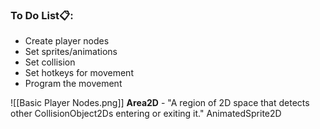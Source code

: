 ### To Do List📋:
- Create player nodes
- Set sprites/animations
- Set collision
- Set hotkeys for movement
- Program the movement

![[Basic Player Nodes.png]]
**Area2D** - "A region of 2D space that detects other CollisionObject2Ds entering or exiting it."
AnimatedSprite2D


